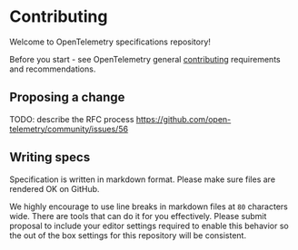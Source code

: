 # Contributing

Welcome to OpenTelemetry specifications repository!

Before you start - see OpenTelemetry general
[contributing](https://github.com/open-telemetry/community/blob/master/CONTRIBUTING.md)
requirements and recommendations.

## Proposing a change

TODO: describe the RFC process https://github.com/open-telemetry/community/issues/56

## Writing specs

Specification is written in markdown format. Please make sure files are rendered
OK on GitHub.

We highly encourage to use line breaks in markdown files at `80` characters
wide. There are tools that can do it for you effectively. Please submit proposal
to include your editor settings required to enable this behavior so the out of
the box settings for this repository will be consistent.
